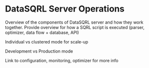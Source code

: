 
# DataSQRL Server Operations

Overview of the components of DataSQRL server and how they work together. Provide overview for how a SQRL script is executed (parser, optimizer, data flow + database, API)

Individual vs clustered mode for scale-up

Development vs Production mode

Link to configuration, monitoring, optimizer for more info